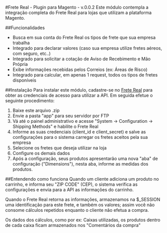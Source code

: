 #Frete Real - Plugin para Magento - v.0.0.2
Este módulo contempla a integração completa do Frete Real para lojas que utilizam a plataforma Magento.

##Funcionalidades
* Busca em sua conta do Frete Real os tipos de frete que sua empresa trabalha
* Integrado para declarar valores (caso sua empresa utilize fretes aéreos, com seguro, etc..)
* Integrado para solicitar a cotação de Aviso de Recebimento e Mão Própria
* Exibe informações recebidas pelos Correios (ex: Áreas de Risco)
* Integrado para calcular, em apenas 1 request, todos os tipos de fretes disponíveis

##Instalação
Para instalar este módulo, cadastre-se no [Frete Real](https://fretereal.com) para obter as credenciais de acesso para utilizar a API. Em seguida efetue o seguinte procedimento:

1. Baixe este arquivo .zip
2. Envie a pasta "app" para seu servidor por FTP
3. Vá até o painel administrativo e acesse "System -> Configuration -> Shipping Methods" e habilite o Frete Real
4. Informe as suas credenciais (client_id e client_secret) e salve as configurações para o sistema carregar os fretes aceitos pela sua empresa
5. Selecione os fretes que deseja utilizar na loja
6. Configure os demais dados
7. Após a configuração, seus produtos apresentarão uma nova "aba" de configuração ("Dimensions"), nesta aba, informe as medidas dos produtos.

##Entendendo como funciona
Quando um cliente adiciona um produto no carrinho, e informa seu "ZIP CODE" (CEP), o sistema verifica as configurações e envia para a API as informações do carrinho.

Quando o Frete Real retorna as informações, armazenamos na $_SESSION uma identificação para este frete, e também os valores; assim você não consome cálculos repetidos enquanto o cliente não efetua a compra.

Os dados dos cálculos, como por ex: Caixas utilizadas, os produtos dentro de cada caixa ficam armazenados nos "Comentários da compra"